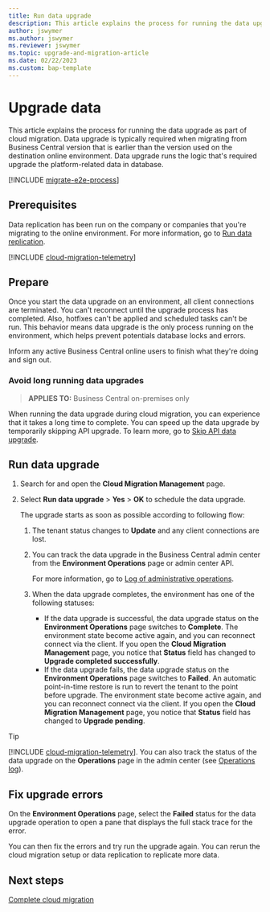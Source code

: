 ```yaml
---
title: Run data upgrade
description: This article explains the process for running the data upgrade as part of cloud migration. 
author: jswymer
ms.author: jswymer
ms.reviewer: jswymer
ms.topic: upgrade-and-migration-article
ms.date: 02/22/2023
ms.custom: bap-template 
---
```

# Upgrade data

This article explains the process for running the data upgrade as part of cloud migration. Data upgrade is typically required when migrating from Business Central version that is earlier than the version used on the destination online environment. Data upgrade runs the logic that's required upgrade the platform-related data in database.

[!INCLUDE [migrate-e2e-process](../developer/includes/migrate-e2e-process.md)]

## Prerequisites

Data replication has been run on the company or companies that you're migrating to the online environment. For more information, go to [Run data replication](migrate-data-replication-run.md).

[!INCLUDE [cloud-migration-telemetry](../includes/bc-cloud-migrate-replicate-all-before-upgrade.md)]

## Prepare

Once you start the data upgrade on an environment, all client connections are terminated. You can't reconnect until the upgrade process has completed. Also, hotfixes can't be applied and scheduled tasks can't be run. This behavior means data upgrade is the only process running on the environment, which helps prevent potentials database locks and errors.

Inform any active Business Central online users to finish what they're doing and sign out.

### Avoid long running data upgrades

> **APPLIES TO:** Business Central on-premises only

When running the data upgrade during cloud migration, you can experience that it takes a long time to complete. You can speed up the data upgrade by temporarily skipping API upgrade. To learn more, go to [Skip API data upgrade](migration-skip-api-data-upgrade.md).

## Run data upgrade

1. Search for and open the **Cloud Migration Management** page.
2. Select **Run data upgrade** > **Yes** > **OK** to schedule the data upgrade.

   The upgrade starts as soon as possible according to following flow: 

    1. The tenant status changes to **Update** and any client connections are lost.
    2. You can track the data upgrade in the Business Central admin center from the **Environment Operations** page or admin center API.  

       For more information, go to [Log of administrative operations](tenant-admin-center-environments.md#opslog).
    3. When the data upgrade completes, the environment has one of the following statuses:

       - If the data upgrade is successful, the data upgrade status on the **Environment Operations** page switches to **Complete**. The environment state become active again, and you can reconnect connect via the client. If you open the **Cloud Migration Management** page, you notice that **Status** field has changed to **Upgrade completed successfully**.
       - If the data upgrade fails, the data upgrade status on the **Environment Operations** page switches to **Failed**. An automatic point-in-time restore is run to revert the tenant to the point before upgrade. The environment state become active again, and you can reconnect connect via the client. If you open the **Cloud Migration Management** page, you notice that **Status** field has changed to **Upgrade pending**.

> [!TIP]
> [!INCLUDE [cloud-migration-telemetry](../developer/includes/cloud-migration-telemetry.md)]. You can also track the status of the data upgrade on the **Operations** page in the admin center (see [Operations log](tenant-admin-center-environments.md#opslog)).

## Fix upgrade errors

On the **Environment Operations** page, select the **Failed** status for the data upgrade operation to open a pane that displays the full stack trace for the error.

You can then fix the errors and try run the upgrade again. You can rerun the cloud migration setup or data replication to replicate more data. 


<!--
Alternatively, you can start the cloud migration in another environment, or you can restore the current environment from a backup from a point in time before the data upgrade. Or, delete all companies in the current environment and start the migration again.

-->

## Next steps

[Complete cloud migration](migration-finish.md)  


<!--Remove all the comments in this template before you sign-off or merge to the main branch.-->
